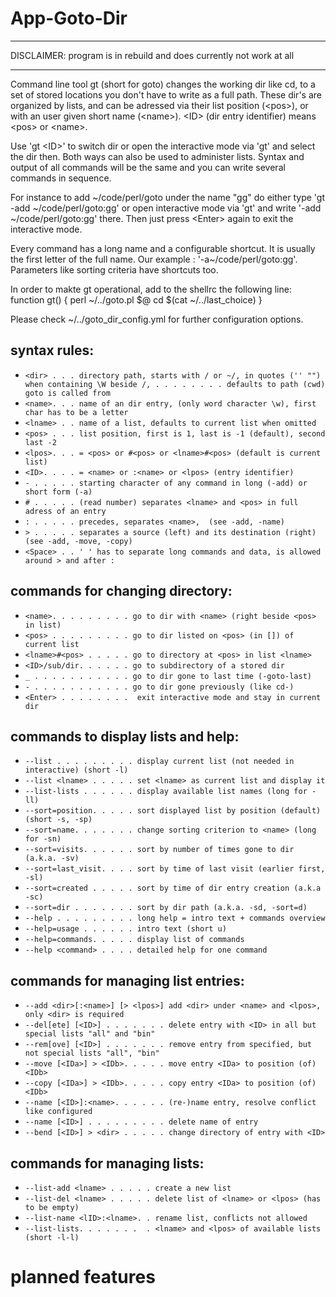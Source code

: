 
# App-Goto-Dir

- - -

DISCLAIMER: program is in rebuild and does currently not work at all

- - -

  Command line tool gt (short for goto) changes the working dir like cd,
  to a set of stored locations you don't have to write as a full path.
  These dir's are organized by lists, and can be adressed via their
  list position (&lt;pos>), or with an user given short name (&lt;name>).
  &lt;ID> (dir entry identifier) means &lt;pos> or &lt;name>.

  Use 'gt &lt;ID>' to switch dir or open the interactive mode via 'gt' and
  select the dir then. Both ways can also be used to administer lists.
  Syntax and output of all commands will be the same and you can write
  several commands in sequence.

  For instance to add \~/code/perl/goto under the name "gg" do either type
  'gt -add \~/code/perl/goto:gg' or open interactive mode via 'gt'
  and write '-add \~/code/perl/goto:gg' there. Then just press &lt;Enter>
  again to exit the interactive mode.

  Every command has a long name and a configurable shortcut.
  It is usually the first letter of the full name.
  Our example : '-a\~/code/perl/goto:gg'.
  Parameters like sorting criteria have shortcuts too.

  In order to makte gt operational, add to the shellrc the following line:
  function gt() { perl ~/../goto.pl \$@ cd $\(cat ~/../last_choice) }

  Please check ~/../goto_dir_config.yml for further configuration options.


## syntax rules:

- `<dir> . . . directory path, starts with / or ~/, in quotes ('' "") when containing \W beside /,
 . . . . . . . . defaults to path (cwd) goto is called from`
- `<name>. . . name of an dir entry, (only word character \w), first char has to be a letter`
- `<lname> . . name of a list, defaults to current list when omitted`
- `<pos> . . . list position, first is 1, last is -1 (default), second last -2`
- `<lpos>. . . = <pos> or #<pos> or <lname>#<pos> (default is current list)`
- `<ID>. . . . = <name> or :<name> or <lpos> (entry identifier)`
- `- . . . . . starting character of any command in long (-add) or short form (-a)`
- `# . . . . . (read number) separates <lname> and <pos> in full adress of an entry`
- `: . . . . . precedes, separates <name>,  (see -add, -name)`
- `> . . . . . separates a source (left) and its destination (right) (see -add, -move, -copy)`
- `<Space> . . ' ' has to separate long commands and data, is allowed around > and after :`

## commands for changing directory:

- `<name>. . . . . . . . . go to dir with <name> (right beside <pos> in list)`
- `<pos> . . . . . . . . . go to dir listed on <pos> (in []) of current list`
- `<lname>#<pos> . . . . . go to directory at <pos> in list <lname>`
- `<ID>/sub/dir. . . . . . go to subdirectory of a stored dir`
- `_ . . . . . . . . . . . go to dir gone to last time (-goto-last)`
- `- . . . . . . . . . . . go to dir gone previously (like cd-)`
- `<Enter> . . . . . . . .  exit interactive mode and stay in current dir`

## commands to display lists and help:

- `--list . . . . . . . . . display current list (not needed in interactive) (short -l)`
- `--list <lname> . . . . . set <lname> as current list and display it`
- `--list-lists . . . . . . display available list names (long for -ll)`
- `--sort=position. . . . . sort displayed list by position (default) (short -s, -sp)`
- `--sort=name. . . . . . . change sorting criterion to <name> (long for -sn)`
- `--sort=visits. . . . . . sort by number of times gone to dir (a.k.a. -sv)`
- `--sort=last_visit. . . . sort by time of last visit (earlier first, -sl)`
- `--sort=created . . . . . sort by time of dir entry creation (a.k.a -sc)`
- `--sort=dir . . . . . . . sort by dir path (a.k.a. -sd, -sort=d)`
- `--help . . . . . . . . . long help = intro text + commands overview`
- `--help=usage . . . . . . intro text (short u)`
- `--help=commands. . . . . display list of commands`
- `--help <command> . . . . detailed help for one command`

## commands for managing list entries:

- `--add <dir>[:<name>] [> <lpos>] add <dir> under <name> and <lpos>, only <dir> is required`
- `--del[ete] [<ID>] . . . . . . . delete entry with <ID> in all but special lists "all" and "bin"`
- `--rem[ove] [<ID>] . . . . . . . remove entry from specified, but not special lists "all", "bin"`
- `--move [<IDa>] > <IDb>. . . . . move entry <IDa> to position (of) <IDb>`
- `--copy [<IDa>] > <IDb>. . . . . copy entry <IDa> to position (of) <IDb>`
- `--name [<ID>]:<name>. . . . . . (re-)name entry, resolve conflict like configured`
- `--name [<ID>] . . . . . . . . . delete name of entry`
- `--bend [<ID>] > <dir> . . . . . change directory of entry with <ID>`

<!---
`< . . . . . . . . . . . . . undo last command`
`> . . . . . . . . . . . . . redo - revert previously made undo`
--->

## commands for managing lists:

- `--list-add <lname> . . . . . create a new list`
- `--list-del <lname> . . . . . delete list of <lname> or <lpos> (has to be empty)`
- `--list-name <lID>:<lname>. . rename list, conflicts not allowed`
- `--list-lists. . . . . . .  . <lname> and <lpos> of available lists (short -l-l)`

# planned features


<!---
## commands for managing commans:

- `--cmd-add <lname> . . . . . create a new list`
- `--cmd-del <lname> . . . . . delete list of <lname> or <lpos> (has to be empty)`
- `--cmd-name <lID>:<lname>. . rename list, conflicts not allowed`
- `--cmd-list . . . . . . .  . <lname> and <lpos> of available lists (short -l-l)`

--->
